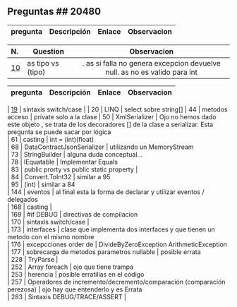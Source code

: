 ## Preguntas ## 20480

| pregunta | Descripción | Enlace | Observacion
| :--- | --- | :---: | ---



| N. | Question | Observacion
| :--- | --- | :---:
| [10](./10/) | as tipo vs (tipo) | . as si falla no genera excepcion devuelve null.   as no es valido para int




| pregunta | Descripción | Enlace | Observacion
| :--- | --- | :---: | ---

| [19](./10/)  | sintaxis switch/case |
| 20 | LINQ | select sobre string[]
| 44 | metodos acceso | private solo a la clase
| 50 | XmlSerializer | Ojo no hemos dado este objeto , se trata de los decoradores [] de la clase a serializar. Esta pregunta se puede sacar por lógica   
| 61 | casting | int = (int)(float)   
| 68 | DataContractJsonSerializer | utilizando un MemoryStream   
| 73 | StringBuilder | alguna duda conceptual...    
| 78 | IEquatable | Implementar Equals    
| 83 | public prorty vs public static property |      
| 84 |  Convert.ToInt32 | similar a 95    
| 95 | (int) | similar a 84    
| 144 | eventos | al final esta la forma de declarar y utilizar eventos / delegados    
| 168 | casting |    
| 169 | #if DEBUG | directivas de compilacion    
| 170 | sintaxis switch/case |    
| 173 | interfaces | clase que implementa dos interfaces y que tienen un metodo con el mismo nombre  
| 176 | excepcciones order de | DivideByZeroException  ArithmeticException    
| 177 | sobrecarga de metodos parametros nullable | posible errata    
| 228 | TryParse |    
| 252 | Array foreach | ojo que tiene trampa    
| 253 | herencia |  posible erratillas en el código    
| 257 | Operadores de incremento/decremento/comparación (comparación perezosa) | ojo hay que entenderlo y es Errata    
| 283 | Sintaxis DEBUG/TRACE/ASSERT |     













